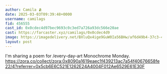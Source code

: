 ```yaml
---
author: Camila 🫂
date: 2025-03-03T09:39:48+0000
username: camilags
fid: 456555
cast_id: 0x0cdec4d97bec9693c0c3ed7a726a93dc566e20ae
cast: https://farcaster.xyz/camilags/0x0cdec4d9
image: https://imagedelivery.net/BXluQx4ige9GuW0Ia56BHw/af6d49b4-37c3-4122-70fe-20dc0b8d8100/original
layout: post
---
```


I'm sharing a poem for /every-day-art Monochrome Monday.
https://zora.co/collect/zora:0x8090a1619eaec1f439213ac7a54f40676658fe22/4?referrer=0x5cb6E6C521E1262E24A4004F012Ae6529E61E30F

<img src='https://imagedelivery.net/BXluQx4ige9GuW0Ia56BHw/af6d49b4-37c3-4122-70fe-20dc0b8d8100/original' alt='' referrerpolicy='no-referrer'/>
